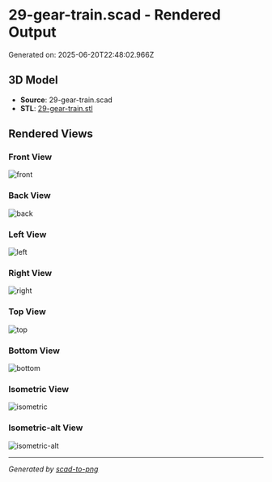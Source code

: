# 29-gear-train.scad - Rendered Output

Generated on: 2025-06-20T22:48:02.966Z

## 3D Model

- **Source**: 29-gear-train.scad
- **STL**: [29-gear-train.stl](./29-gear-train.stl)

## Rendered Views

### Front View
![front](./front.png)

### Back View
![back](./back.png)

### Left View
![left](./left.png)

### Right View
![right](./right.png)

### Top View
![top](./top.png)

### Bottom View
![bottom](./bottom.png)

### Isometric View
![isometric](./isometric.png)

### Isometric-alt View
![isometric-alt](./isometric-alt.png)

---
*Generated by [scad-to-png](https://github.com/imjasonh/scad-to-png)*
